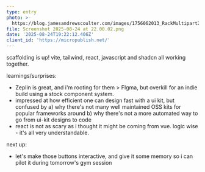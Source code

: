 ```yaml
---
type: entry
photo: >-
  https://blog.jamesandrewscoulter.com/images/1756062013_RackMultipart20250824-116-m3oalr.png
file: Screenshot 2025-08-24 at 22.00.02.png
date: '2025-08-24T19:22:12.406Z'
client_id: 'https://micropublish.net/'
---
```

scaffolding is up! vite, tailwind, react, javascript and shadcn all working together.

learnings/surprises:
- Zeplin is great, and i'm rooting for them > FIgma, but overkill for an indie build using a stock component system. 
- impressed at how efficient one can design fast with a ui kit, but confused by a) why there's not many well maintained OSS kits for popular frameworks around b) why there's not a more automated way to go from ui-kit designs to code
- react is not as scary as i thought it might be coming from vue. logic wise - it's all very understandable.

next up: 
- let's make those buttons interactive, and give it some memory so i can pilot it during tomorrow's gym session
